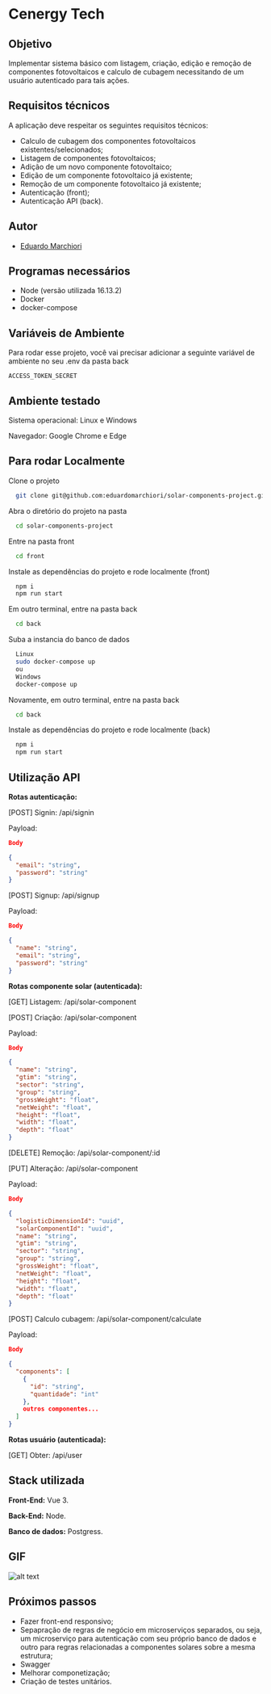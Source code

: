 # Cenergy Tech
## Objetivo

Implementar sistema básico com listagem, criação, edição e remoção de componentes fotovoltaicos e calculo de cubagem necessitando de um usuário autenticado para tais ações.

## Requisitos técnicos

A aplicação deve respeitar os seguintes requisitos técnicos:

- Calculo de cubagem dos componentes fotovoltaicos existentes/selecionados;
- Listagem de componentes fotovoltaicos;
- Adição de um novo componente fotovoltaico;
- Edição de um componente fotovoltaico já existente;
- Remoção de um componente fotovoltaico já existente;
- Autenticação (front);
- Autenticação API (back).

## Autor

- [Eduardo Marchiori](https://www.linkedin.com/in/eduardo-marchiori-679965187)

## Programas necessários

- Node (versão utilizada 16.13.2)
- Docker
- docker-compose

## Variáveis de Ambiente

Para rodar esse projeto, você vai precisar adicionar a seguinte variável de ambiente no seu .env da pasta back

`ACCESS_TOKEN_SECRET`

## Ambiente testado

Sistema operacional: Linux e Windows

Navegador: Google Chrome e Edge

## Para rodar Localmente

Clone o projeto

```bash
  git clone git@github.com:eduardomarchiori/solar-components-project.git
```

Abra o diretório do projeto na pasta

```bash
  cd solar-components-project
```

Entre na pasta front

```bash
  cd front
```

Instale as dependências do projeto e rode localmente (front)

```bash
  npm i
  npm run start
```

Em outro terminal, entre na pasta back

```bash
  cd back
```

Suba a instancia do banco de dados

```bash
  Linux
  sudo docker-compose up
  ou
  Windows
  docker-compose up
```

Novamente, em outro terminal, entre na pasta back

```bash
  cd back
```

Instale as dependências do projeto e rode localmente (back)

```bash
  npm i
  npm run start
```


## Utilização API
**Rotas autenticação:**

[POST] Signin: /api/signin

Payload: 

```json
Body

{
  "email": "string",
  "password": "string"
}
```

[POST] Signup: /api/signup

Payload: 

```json
Body

{
  "name": "string",
  "email": "string",
  "password": "string"
}
```

**Rotas componente solar (autenticada):**

[GET] Listagem: /api/solar-component

[POST] Criação: /api/solar-component

Payload: 

```json
Body

{
  "name": "string",
  "gtim": "string",
  "sector": "string",
  "group": "string",
  "grossWeight": "float",
  "netWeight": "float",
  "height": "float",
  "width": "float",
  "depth": "float"
}
```

[DELETE] Remoção: /api/solar-component/:id

[PUT] Alteração: /api/solar-component

Payload: 

```json
Body

{
  "logisticDimensionId": "uuid",
  "solarComponentId": "uuid",
  "name": "string",
  "gtim": "string",
  "sector": "string",
  "group": "string",
  "grossWeight": "float",
  "netWeight": "float",
  "height": "float",
  "width": "float",
  "depth": "float"
}
```

[POST] Calculo cubagem: /api/solar-component/calculate

Payload: 

```json
Body

{
  "components": [
    {
      "id": "string",
      "quantidade": "int"
    },
    outros componentes...
  ]
}
```

**Rotas usuário (autenticada):**

[GET] Obter: /api/user

## Stack utilizada

**Front-End:** Vue 3.

**Back-End:** Node.

**Banco de dados:** Postgress.

## GIF
![alt text](/utilizacao.gif "Apresentação projeto")

## Próximos passos
- Fazer front-end responsivo;
- Sepapração de regras de negócio em microserviços separados, ou seja, um microserviço para autenticação com seu próprio banco de dados e outro para regras relacionadas a componentes solares sobre a mesma estrutura;
- Swagger
- Melhorar componetização;
- Criação de testes unitários.
